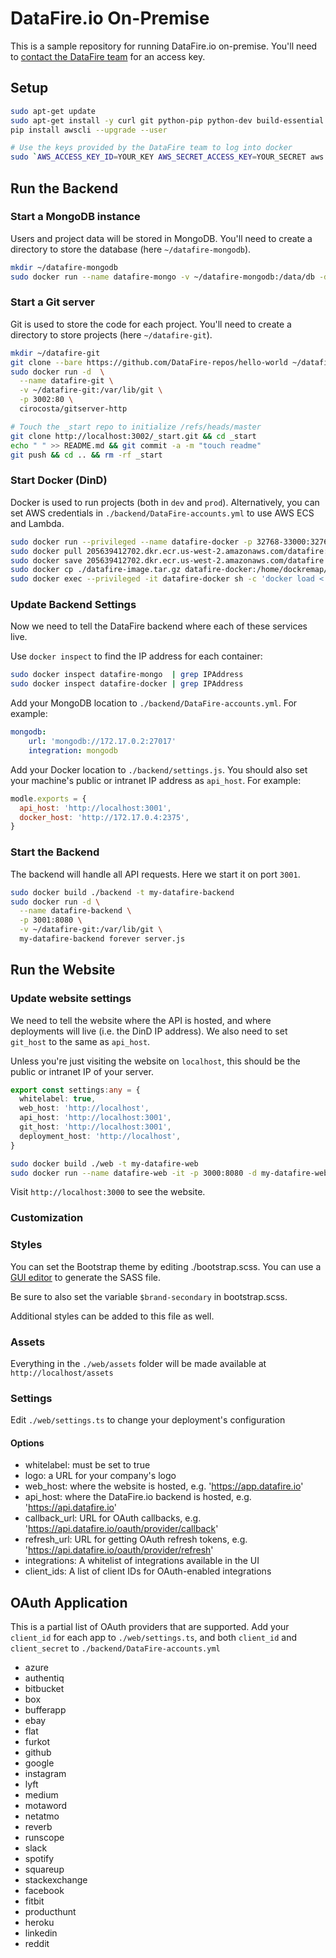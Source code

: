 # DataFire.io On-Premise
This is a sample repository for running DataFire.io on-premise.
You'll need to [contact the DataFire team](https://app.datafire.io/contact) for an access key.

## Setup
```bash
sudo apt-get update
sudo apt-get install -y curl git python-pip python-dev build-essential zip gzip
pip install awscli --upgrade --user

# Use the keys provided by the DataFire team to log into docker
sudo `AWS_ACCESS_KEY_ID=YOUR_KEY AWS_SECRET_ACCESS_KEY=YOUR_SECRET aws ecr get-login --no-include-email --region us-west-2`
```

## Run the Backend

### Start a MongoDB instance
Users and project data will be stored in MongoDB.
You'll need to create a directory to store the database (here `~/datafire-mongodb`).

```bash
mkdir ~/datafire-mongodb
sudo docker run --name datafire-mongo -v ~/datafire-mongodb:/data/db -d mongo
```

### Start a Git server
Git is used to store the code for each project.
You'll need to create a directory to store projects (here `~/datafire-git`).

```bash
mkdir ~/datafire-git
git clone --bare https://github.com/DataFire-repos/hello-world ~/datafire-git/_start.git
sudo docker run -d  \
  --name datafire-git \
  -v ~/datafire-git:/var/lib/git \
  -p 3002:80 \
  cirocosta/gitserver-http

# Touch the _start repo to initialize /refs/heads/master
git clone http://localhost:3002/_start.git && cd _start
echo " " >> README.md && git commit -a -m "touch readme"
git push && cd .. && rm -rf _start
```

### Start Docker (DinD)
Docker is used to run projects (both in `dev` and `prod`). Alternatively, you can set
AWS credentials in `./backend/DataFire-accounts.yml` to use AWS ECS and Lambda.

```bash
sudo docker run --privileged --name datafire-docker -p 32768-33000:32768-33000 -d docker:dind
sudo docker pull 205639412702.dkr.ecr.us-west-2.amazonaws.com/datafire:latest
sudo docker save 205639412702.dkr.ecr.us-west-2.amazonaws.com/datafire | gzip > ./datafire-image.tar.gz
sudo docker cp ./datafire-image.tar.gz datafire-docker:/home/dockremap/datafire-image.tar.gz
sudo docker exec --privileged -it datafire-docker sh -c 'docker load < /home/dockremap/datafire-image.tar.gz'
```

### Update Backend Settings

Now we need to tell the DataFire backend where each of these services live.

Use `docker inspect` to find the IP address for each container:
```bash
sudo docker inspect datafire-mongo  | grep IPAddress
sudo docker inspect datafire-docker | grep IPAddress
```

Add your MongoDB location to `./backend/DataFire-accounts.yml`. For example:


```yaml
mongodb:
    url: 'mongodb://172.17.0.2:27017'
    integration: mongodb
```

Add your Docker location to `./backend/settings.js`. You should also set
your machine's public or intranet IP address as `api_host`. For example:

```js
modle.exports = {
  api_host: 'http://localhost:3001',
  docker_host: 'http://172.17.0.4:2375',
}
```

### Start the Backend
The backend will handle all API requests. Here we start it on port `3001`.

```bash
sudo docker build ./backend -t my-datafire-backend
sudo docker run -d \
  --name datafire-backend \
  -p 3001:8080 \
  -v ~/datafire-git:/var/lib/git \
  my-datafire-backend forever server.js
```

## Run the Website

### Update website settings

We need to tell the website where the API is hosted, and where deployments will live (i.e. the DinD IP address).
We also need to set `git_host` to the same as `api_host`.

Unless you're just visiting the website on `localhost`, this should be the public or intranet IP of your server.

```ts
export const settings:any = {
  whitelabel: true,
  web_host: 'http://localhost',
  api_host: 'http://localhost:3001',
  git_host: 'http://localhost:3001',
  deployment_host: 'http://localhost',
}
```

```bash
sudo docker build ./web -t my-datafire-web
sudo docker run --name datafire-web -it -p 3000:8080 -d my-datafire-web npm run serve:prod
```

Visit `http://localhost:3000` to see the website.

### Customization

### Styles
You can set the Bootstrap theme by editing ./bootstrap.scss. You can use a [GUI editor](http://bbrennan.info/strapping/) to generate the SASS file.

Be sure to also set the variable `$brand-secondary` in bootstrap.scss.

Additional styles can be added to this file as well.

### Assets
Everything in the `./web/assets` folder will be made available at `http://localhost/assets`

### Settings
Edit `./web/settings.ts` to change your deployment's configuration

#### Options
* whitelabel: must be set to true
* logo: a URL for your company's logo
* web_host: where the website is hosted, e.g. 'https://app.datafire.io'
* api_host: where the DataFire.io backend is hosted, e.g. 'https://api.datafire.io'
* callback_url: URL for OAuth callbacks, e.g. 'https://api.datafire.io/oauth/provider/callback'
* refresh_url: URL for getting OAuth refresh tokens, e.g. 'https://api.datafire.io/oauth/provider/refresh'
* integrations: A whitelist of integrations available in the UI
* client_ids: A list of client IDs for OAuth-enabled integrations

## OAuth Application

This is a partial list of OAuth providers that are supported. Add your `client_id` for each app
to `./web/settings.ts`, and both `client_id` and `client_secret` to `./backend/DataFire-accounts.yml`

* azure
* authentiq
* bitbucket
* box
* bufferapp
* ebay
* flat
* furkot
* github
* google
* instagram
* lyft
* medium
* motaword
* netatmo
* reverb
* runscope
* slack
* spotify
* squareup
* stackexchange
* facebook
* fitbit
* producthunt
* heroku
* linkedin
* reddit

